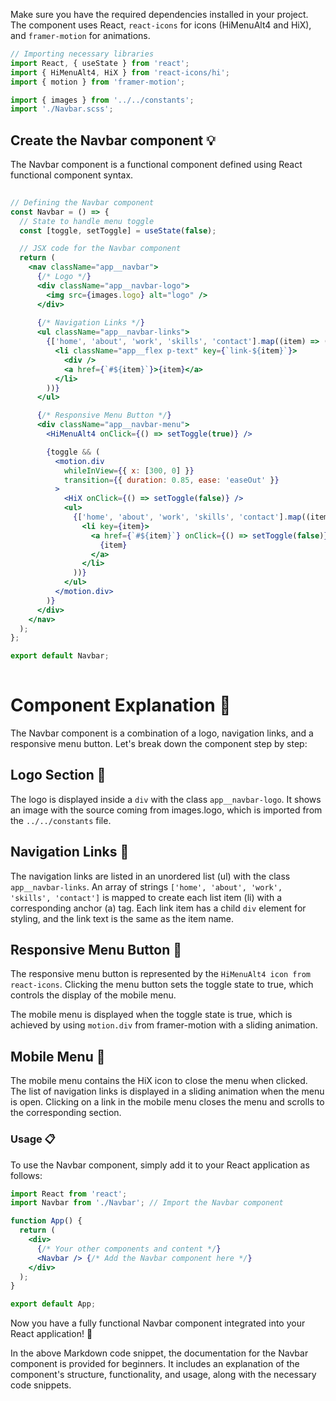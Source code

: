    Make sure you have the required dependencies installed in your project. The component uses React, `react-icons` for icons (HiMenuAlt4 and HiX), and `framer-motion` for animations.

```jsx
// Importing necessary libraries
import React, { useState } from 'react';
import { HiMenuAlt4, HiX } from 'react-icons/hi';
import { motion } from 'framer-motion';

import { images } from '../../constants';
import './Navbar.scss';
``````
## Create the Navbar component :bulb:
The Navbar component is a functional component defined using React functional component syntax.

```jsx
 
// Defining the Navbar component
const Navbar = () => {
  // State to handle menu toggle
  const [toggle, setToggle] = useState(false);

  // JSX code for the Navbar component
  return (
    <nav className="app__navbar">
      {/* Logo */}
      <div className="app__navbar-logo">
        <img src={images.logo} alt="logo" />
      </div>
      
      {/* Navigation Links */}
      <ul className="app__navbar-links">
        {['home', 'about', 'work', 'skills', 'contact'].map((item) => (
          <li className="app__flex p-text" key={`link-${item}`}>
            <div />
            <a href={`#${item}`}>{item}</a>
          </li>
        ))}
      </ul>

      {/* Responsive Menu Button */}
      <div className="app__navbar-menu">
        <HiMenuAlt4 onClick={() => setToggle(true)} />

        {toggle && (
          <motion.div
            whileInView={{ x: [300, 0] }}
            transition={{ duration: 0.85, ease: 'easeOut' }}
          >
            <HiX onClick={() => setToggle(false)} />
            <ul>
              {['home', 'about', 'work', 'skills', 'contact'].map((item) => (
                <li key={item}>
                  <a href={`#${item}`} onClick={() => setToggle(false)}>
                    {item}
                  </a>
                </li>
              ))}
            </ul>
          </motion.div>
        )}
      </div>
    </nav>
  );
};

export default Navbar;
 
``````
# Component Explanation :book:
The Navbar component is a combination of a logo, navigation links, and a responsive menu button. Let's break down the component step by step:

## Logo Section :diamond_shape_with_a_dot_inside:

The logo is displayed inside a `div` with the class `app__navbar-logo`.
It shows an image with the source coming from images.logo, which is imported from the `../../constants` file.

## Navigation Links :link:

The navigation links are listed in an unordered list (ul) with the class `app__navbar-links`.
An array of strings `['home', 'about', 'work', 'skills', 'contact']` is mapped to create each list item (li) with a corresponding anchor (a) tag.
Each link item has a child `div` element for styling, and the link text is the same as the item name.

## Responsive Menu Button :hamburger:

The responsive menu button is represented by the `HiMenuAlt4 icon from react-icons`. Clicking the menu button sets the toggle state to true, which controls the display of the mobile menu.

The mobile menu is displayed when the toggle state is true, which is achieved by using `motion.div` from framer-motion with a sliding animation.

## Mobile Menu :iphone:

The mobile menu contains the HiX icon to close the menu when clicked.
The list of navigation links is displayed in a sliding animation when the menu is open.
Clicking on a link in the mobile menu closes the menu and scrolls to the corresponding section.

### Usage :clipboard:
To use the Navbar component, simply add it to your React application as follows:

```jsx 
import React from 'react';
import Navbar from './Navbar'; // Import the Navbar component

function App() {
  return (
    <div>
      {/* Your other components and content */}
      <Navbar /> {/* Add the Navbar component here */}
    </div>
  );
}

export default App;
``````
Now you have a fully functional Navbar component integrated into your React application! :tada:

 
In the above Markdown code snippet, the documentation for the Navbar component is provided for beginners. It includes an explanation of the component's structure, functionality, and usage, along with the necessary code snippets.  